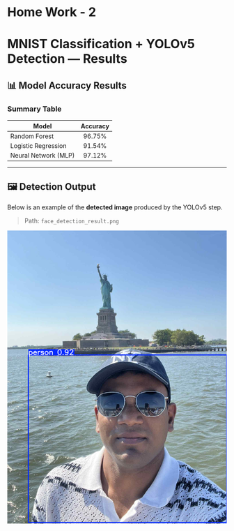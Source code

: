 # Home Work - 2
# MNIST Classification + YOLOv5 Detection — Results

## 📊 Model Accuracy Results

### Summary Table
| Model                    | Accuracy |
|--------------------------|:--------:|
| Random Forest            | 96.75%   |
| Logistic Regression      | 91.54%   |
| Neural Network (MLP)     | 97.12%   |

---

## 🖼️ Detection Output
Below is an example of the **detected image** produced by the YOLOv5 step.

> Path: `face_detection_result.png`

<p align="center">
  <img src="face_detection_result.png" alt="YOLOv5 Detection Result" width="520">
</p>

